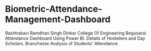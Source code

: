 # Biometric-Attendance-Management-Dashboard
Rashtrakavi Ramdhari Singh Dinkar College Of Engineering Begusarai Attendance Dashboard Using Power BI.
Details of Hostellers and Day Scholars.
Branchwise Analysis of Students' Attendance.
